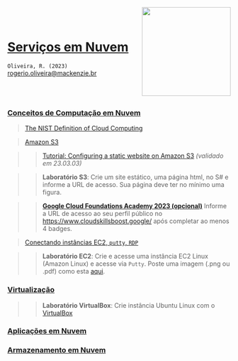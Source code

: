 <a href="url"><img src="http://meusite.mackenzie.br/rogerio/mackenzie_logo/UPM.2_horizontal_vermelho.jpg" align="right" width="200" ></a>

<br>

<br>

# [Serviços em Nuvem](https://github.com/Rogerio-mack/SNV)

`Oliveira, R. (2023)` rogerio.oliveira@mackenzie.br

<br>

<br>

### [Conceitos de Computação em Nuvem](https://github.com/Rogerio-mack/SNV/blob/main/SNV_Aula1_Conceitos_de_Computacao_em_Nuvem.pdf)

> [The NIST Definition of Cloud Computing](https://github.com/Rogerio-mack/SNV/blob/main/nistspecialpublication800-145.pdf)

> [Amazon S3](https://github.com/Rogerio-mack/SNV/blob/main/SNV_Aula_S3.pdf)

>> [Tutorial: Configuring a static website on Amazon S3](https://docs.aws.amazon.com/AmazonS3/latest/userguide/HostingWebsiteOnS3Setup.html) *(validado em 23.03.03)*

>> **Laboratório S3**: Crie um site estático, uma página html, no S# e informe a URL de acesso. Sua página deve ter no mínimo uma figura.

>> [**Google Cloud Foundations Academy 2023 (opcional)**](https://github.com/Rogerio-mack/GCF) Informe a URL de acesso ao seu perfil público no https://www.cloudskillsboost.google/ após completar ao menos 4 badges.
 
> [Conectando instâncias EC2, `putty`, `RDP`](https://github.com/Rogerio-mack/SNV/blob/main/SNV_Aula_Conectando_EC2_Putty_RDP.pdf)

>> **Laboratório EC2**: Crie e acesse uma instância EC2 Linux (Amazon Linux) e acesse via `Putty`. Poste uma imagem (.png ou .pdf) como esta [aqui](https://github.com/Rogerio-mack/SNV/raw/main/figs/LinuxEC2print_putty.png).

### [Virtualização](https://github.com/Rogerio-mack/SNV/blob/main/SNV_Aula2_Virtualizacao.pdf)

>> **Laboratório VirtualBox**: Crie instância Ubuntu Linux com o [VirtualBox](https://virtualbox.org)

### [Aplicações em Nuvem](https://github.com/Rogerio-mack/SNV/blob/main/SNV_Aula3_Aplicacoes_em_Nuvem.pdf)

### [Armazenamento em Nuvem](https://github.com/Rogerio-mack/SNV/blob/main/SNV_Aula4_Armazenamento_em_Nuvem.pdf)

